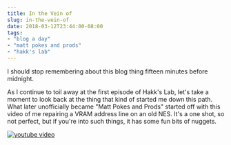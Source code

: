 ```yaml
---
title: In the Vein of
slug: in-the-vein-of
date: 2018-03-12T23:44:00-08:00
tags:
- "blog a day"
- "matt pokes and prods"
- "hakk's lab"
---
```

I should stop remembering about this blog thing fifteen minutes before midnight.

As I continue to toil away at the first episode of Hakk's Lab, let's take a moment to look back at the thing that kind of started me down this path. What later unofficially became "Matt Pokes and Prods" started off with this video of me repairing a VRAM address line on an old NES. It's a one shot, so not perfect, but if you're into such things, it has some fun bits of nuggets.

[![youtube video](https://img.youtube.com/vi/ayTGRG_sDUE/0.jpg)](https://www.youtube.com/watch?v=ayTGRG_sDUE&youtube-thumb)
